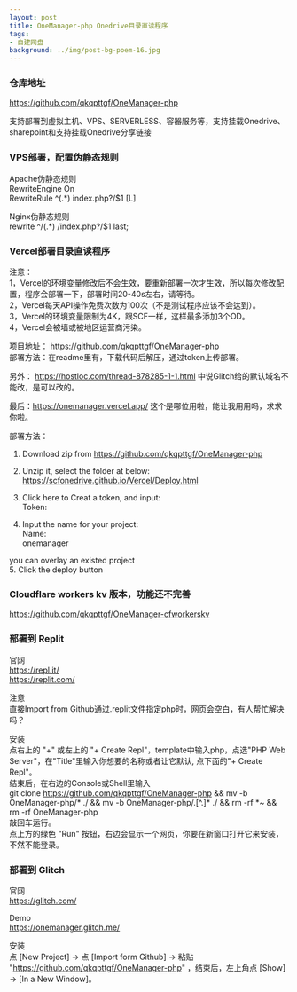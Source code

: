 ```yaml
---
layout: post
title: OneManager-php Onedrive目录直读程序
tags:
- 自建网盘
background: ../img/post-bg-poem-16.jpg
---
```



### 仓库地址
https://github.com/qkqpttgf/OneManager-php

支持部署到虚拟主机、VPS、SERVERLESS、容器服务等，支持挂载Onedrive、sharepoint和支持挂载Onedrive分享链接

### VPS部署，配置伪静态规则
Apache伪静态规则<br>
RewriteEngine On<br>
RewriteRule ^(.*) index.php?/$1 [L]<br>

Nginx伪静态规则<br>
rewrite ^/(.*) /index.php?/$1 last;<br>


### Vercel部署目录直读程序
注意：<br>
1，Vercel的环境变量修改后不会生效，要重新部署一次才生效，所以每次修改配置，程序会部署一下，部署时间20-40s左右，请等待。<br>
2，Vercel每天API操作免费次数为100次（不是测试程序应该不会达到）。<br>
3，Vercel的环境变量限制为4K，跟SCF一样，这样最多添加3个OD。<br>
4，Vercel会被墙或被地区运营商污染。<br>

项目地址： https://github.com/qkqpttgf/OneManager-php  <br>
部署方法：在readme里有，下载代码后解压，通过token上传部署。<br>

另外： https://hostloc.com/thread-878285-1-1.html 中说Glitch给的默认域名不能改，是可以改的。<br>

最后：https://onemanager.vercel.app/  这个是哪位用啦，能让我用用吗，求求你啦。<br>


部署方法：<br>
1. Download zip from https://github.com/qkqpttgf/OneManager-php<br>
2. Unzip it, select the folder at below:  https://scfonedrive.github.io/Vercel/Deploy.html<br>

3. Click here to Creat a token, and input:<br>
Token: <br>
4. Input the name for your project:<br>
Name: <br>
onemanager<br>

you can overlay an existed project<br>
5. Click the deploy button<br>

### Cloudflare workers kv 版本，功能还不完善
https://github.com/qkqpttgf/OneManager-cfworkerskv


### 部署到 Replit
官网<br>
https://repl.it/<br>
https://replit.com/<br>

注意<br>
直接Import from Github通过.replit文件指定php时，网页会空白，有人帮忙解决吗？<br>

安装<br>
点右上的 "+" 或左上的 "+ Create Repl"，template中输入php，点选"PHP Web Server"，在"Title"里输入你想要的名称或者让它默认, 点下面的"+ Create Repl"。<br>
结束后，在右边的Console或Shell里输入 <br>
git clone https://github.com/qkqpttgf/OneManager-php && mv -b OneManager-php/* ./ && mv -b OneManager-php/.[^.]* ./ && rm -rf *~ && rm -rf OneManager-php<br>
敲回车运行。<br>
点上方的绿色 "Run" 按钮，右边会显示一个网页，你要在新窗口打开它来安装，不然不能登录。<br>

### 部署到 Glitch
官网<br>
https://glitch.com/

Demo<br>
https://onemanager.glitch.me/

安装<br>
点 [New Project] -> 点 [Import form Github] -> 粘贴 "https://github.com/qkqpttgf/OneManager-php" ，结束后，左上角点 [Show] -> [In a New Window]。

